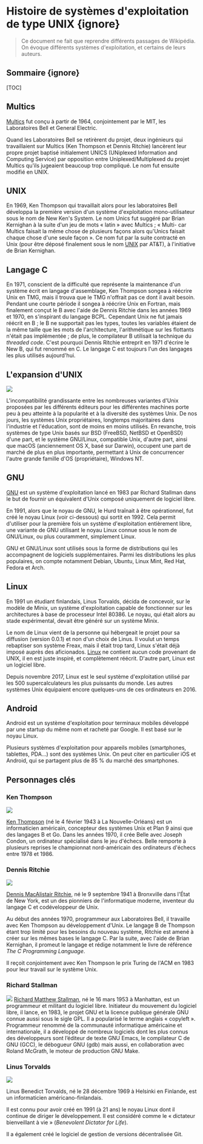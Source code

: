 # Histoire de systèmes d'exploitation de type UNIX {ignore}

> Ce document ne fait que reprendre différents passages de Wikipédia. On évoque différents systèmes d'exploitation, et certains de leurs auteurs.


## Sommaire {ignore}
[TOC]


## Multics
[Multics](https://fr.wikipedia.org/wiki/Multics) fut conçu à partir de 1964, conjointement par le MIT, les Laboratoires Bell et General Electric.

Quand les Laboratoires Bell se retirèrent du projet, deux ingénieurs qui travaillaient sur Multics (Ken Thompson et Dennis Ritchie) lancèrent leur propre projet baptisé initialement UNICS (UNiplexed Information and Computing Service) par opposition entre Uniplexed/Multiplexed du projet Multics qu'ils jugeaient beaucoup trop compliqué. Le nom fut ensuite modifié en UNIX.

## UNIX

En 1969, Ken Thompson qui travaillait alors pour les laboratoires Bell développa la première version d'un système d'exploitation mono-utilisateur sous le nom de New Ken's System. Le nom Unics fut suggéré par Brian Kernighan à la suite d'un jeu de mots « latin » avec Multics ; « Multi- car Multics faisait la même chose de plusieurs façons alors qu'Unics faisait chaque chose d'une seule façon ». Ce nom fut par la suite contracté en Unix (pour être déposé finalement sous le nom [UNIX](https://fr.wikipedia.org/wiki/Unix) par AT&T), à l'initiative de Brian Kernighan.

## Langage C

En 1971, conscient de la difficulté que représente la maintenance d'un système écrit en langage d'assemblage, Ken Thompson songea à réécrire Unix en TMG, mais il trouva que le TMG n'offrait pas ce dont il avait besoin. Pendant une courte période il songea à réécrire Unix en Fortran, mais finalement conçut le B avec l'aide de Dennis Ritchie dans les années 1969 et 1970, en s'inspirant du langage BCPL. Cependant Unix ne fut jamais réécrit en B ; le B ne supportait pas les types, toutes les variables étaient de la même taille que les mots de l'architecture, l'arithmétique sur les flottants n'était pas implémentée ; de plus, le compilateur B utilisait la technique du *threaded code*. C'est pourquoi Dennis Ritchie entreprit en 1971 d'écrire le New B, qui fut renommé en C. Le langage C est toujours l'un des langages les plus utilisés aujourd'hui.

## L'expansion d'UNIX

![](assets/Histoire_d'UNIX.svg)

L'incompatibilité grandissante entre les nombreuses variantes d'Unix proposées par les différents éditeurs pour les différentes machines porte peu à peu atteinte à la popularité et à la diversité des systèmes Unix. De nos jours, les systèmes Unix propriétaires, longtemps majoritaires dans l'industrie et l'éducation, sont de moins en moins utilisés. En revanche, trois systèmes de type Unix basés sur BSD (FreeBSD, NetBSD et OpenBSD) d'une part, et le système GNU/Linux, compatible Unix, d'autre part, ainsi que macOS (anciennement OS X, basé sur Darwin), occupent une part de marché de plus en plus importante, permettant à Unix de concurrencer l'autre grande famille d'OS (propriétaire), Windows NT.

## GNU

[GNU](https://fr.wikipedia.org/wiki/GNU) est un système d'exploitation lancé en 1983 par Richard Stallman dans le but de fournir un équivalent d'Unix composé uniquement de logiciel libre.

En 1991, alors que le noyau de GNU, le Hurd traînait à être opérationnel, fut créé le noyau Linux (voir ci-dessous) qui sortit en 1992. Cela permit d'utiliser pour la première fois un système d'exploitation entièrement libre, une variante de GNU utilisant le noyau Linux connue sous le nom de GNU/Linux, ou plus couramment, simplement Linux.

GNU et GNU/Linux sont utilisés sous la forme de distributions qui les accompagnent de logiciels supplémentaires. Parmi les distributions les plus populaires, on compte notamment Debian, Ubuntu, Linux Mint, Red Hat, Fedora et Arch. 


## Linux

En 1991 un étudiant finlandais, Linus Torvalds, décida de concevoir, sur le modèle de Minix, un système d'exploitation capable de fonctionner sur les architectures à base de processeur Intel 80386. Le noyau, qui était alors au stade expérimental, devait être généré sur un système Minix.

Le nom de Linux vient de la personne qui hébergeait le projet pour sa diffusion (version 0.0.1) et non d'un choix de Linus. Il voulut un temps rebaptiser son système Freax, mais il était trop tard, Linux s'était déjà imposé auprès des aficionados. [Linux](https://fr.wikipedia.org/wiki/Linux) ne contient aucun code provenant de UNIX, il en est juste inspiré, et complètement réécrit. D'autre part, Linux est un logiciel libre.

Depuis novembre 2017, Linux est le seul système d'exploitation utilisé par les 500 supercalculateurs les plus puissants du monde. Les autres systèmes Unix équipaient encore quelques-uns de ces ordinateurs en 2016.

## Android

Android est un système d'exploitation pour terminaux mobiles développé par une startup du même nom et racheté par Google. Il est basé sur le noyau Linux.

Plusieurs systèmes d'exploitation pour appareils mobiles (smartphones, tablettes, PDA…) sont des systèmes Unix. On peut citer en particulier iOS et Android, qui se partagent plus de 85 % du marché des smartphones.

## Personnages clés

### Ken Thompson

![](assets/Ken_Thompson_02.jpg)

[Ken Thompson](https://fr.wikipedia.org/wiki/Ken_Thompson) (né le 4 février 1943 à La Nouvelle-Orléans) est un informaticien américain, concepteur des systèmes Unix et Plan 9 ainsi que des langages B et Go.
Dans les années 1970, il crée Belle avec Joseph Condon, un ordinateur spécialisé dans le jeu d'échecs. Belle remporte à plusieurs reprises le championnat nord-américain des ordinateurs d'échecs entre 1978 et 1986.

### Dennis Ritchie

![](assets/Dennis_Ritchie_2011.jpg)

[Dennis MacAlistair Ritchie](https://fr.wikipedia.org/wiki/Dennis_Ritchie), né le 9 septembre 1941 à Bronxville dans l'État de New York, est un des pionniers de l'informatique moderne, inventeur du langage C et codéveloppeur de Unix.

Au début des années 1970, programmeur aux Laboratoires Bell, il travaille avec Ken Thompson au développement d'Unix. Le langage B de Thompson étant trop limité pour les besoins du nouveau système, Ritchie est amené à créer sur les mêmes bases le langage C. Par la suite, avec l'aide de Brian Kernighan, il promeut le langage et rédige notamment le livre de référence *The C Programming Language*.

Il reçoit conjointement avec Ken Thompson le prix Turing de l'ACM en 1983 pour leur travail sur le système Unix.


### Richard Stallman
![](assets/Richard_Stallman_at_LibrePlanet_2019.jpg
)
[Richard Matthew Stallman](https://fr.wikipedia.org/wiki/Richard_Stallman), né le 16 mars 1953 à Manhattan, est un programmeur et militant du logiciel libre. Initiateur du mouvement du logiciel libre, il lance, en 1983, le projet GNU et la licence publique générale GNU connue aussi sous le sigle GPL. Il a popularisé le terme anglais « copyleft ». Programmeur renommé de la communauté informatique américaine et internationale, il a développé de nombreux logiciels dont les plus connus des développeurs sont l’éditeur de texte GNU Emacs, le compilateur C de GNU (GCC), le débogueur GNU (gdb) mais aussi, en collaboration avec Roland McGrath, le moteur de production GNU Make.


### Linus Torvalds

![](assets/LinuxCon_Europe_Linus_Torvalds_03_(cropped).jpg)

Linus Benedict Torvalds, né le 28 décembre 1969 à Helsinki en Finlande, est un informaticien américano-finlandais.

Il est connu pour avoir créé en 1991 (à 21 ans) le noyau Linux dont il continue de diriger le développement. Il est considéré comme le « dictateur bienveillant à vie » (*Benevolent Dictator for Life*).

Il a également créé le logiciel de gestion de versions décentralisée Git.

